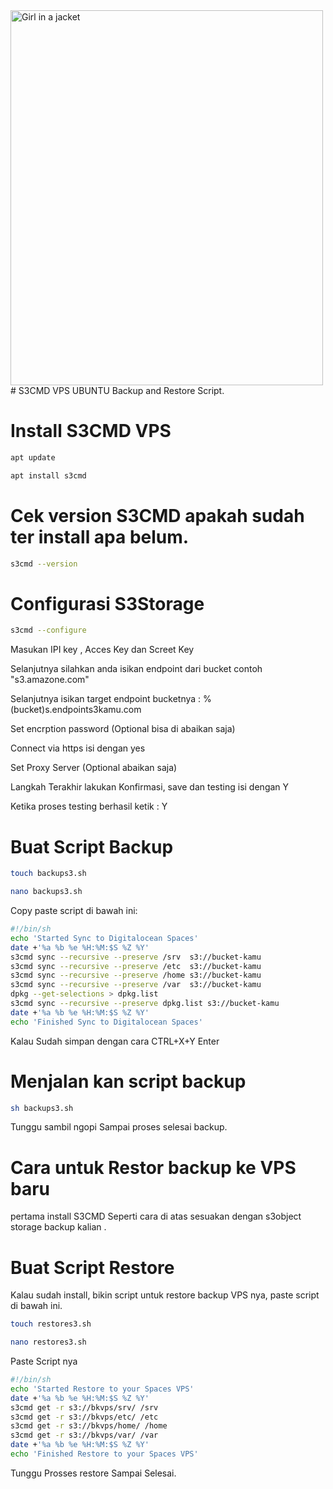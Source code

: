 <img src="https://www.pngwing.com/en/free-png-phcsn" alt="Girl in a jacket" width="500" height="600">
# S3CMD VPS UBUNTU
Backup and Restore Script.

# Install S3CMD VPS
```bash
apt update

apt install s3cmd
```
# Cek version S3CMD apakah sudah ter install apa belum.
```bash
s3cmd --version
```
# Configurasi S3Storage
```bash
s3cmd --configure
```
Masukan IPI key , Acces Key dan Screet Key

Selanjutnya silahkan anda isikan endpoint dari bucket contoh "s3.amazone.com"

Selanjutnya isikan target endpoint bucketnya : %(bucket)s.endpoints3kamu.com

Set encrption password (Optional bisa di abaikan saja)

Connect via https isi dengan yes

Set Proxy Server (Optional abaikan saja)

Langkah Terakhir lakukan Konfirmasi, save dan testing isi dengan Y

Ketika proses testing berhasil ketik : Y

# Buat Script Backup

```bash
touch backups3.sh
```
```bash
nano backups3.sh
```

Copy paste script di bawah ini:
```bash
#!/bin/sh
echo 'Started Sync to Digitalocean Spaces'
date +'%a %b %e %H:%M:$S %Z %Y'
s3cmd sync --recursive --preserve /srv  s3://bucket-kamu
s3cmd sync --recursive --preserve /etc  s3://bucket-kamu
s3cmd sync --recursive --preserve /home s3://bucket-kamu
s3cmd sync --recursive --preserve /var  s3://bucket-kamu
dpkg --get-selections > dpkg.list
s3cmd sync --recursive --preserve dpkg.list s3://bucket-kamu
date +'%a %b %e %H:%M:$S %Z %Y'
echo 'Finished Sync to Digitalocean Spaces'
```

Kalau Sudah simpan dengan cara CTRL+X+Y Enter

# Menjalan kan script backup
```bash
sh backups3.sh
```

Tunggu sambil ngopi Sampai proses selesai backup.


# Cara untuk Restor backup ke VPS baru

pertama install S3CMD Seperti cara di atas sesuakan dengan s3object storage backup kalian .

# Buat Script Restore
Kalau sudah install, bikin script untuk restore backup VPS nya, paste script di bawah ini.

```bash
touch restores3.sh
```
```bash
nano restores3.sh
```
Paste Script nya
```bash
#!/bin/sh
echo 'Started Restore to your Spaces VPS'
date +'%a %b %e %H:%M:$S %Z %Y'
s3cmd get -r s3://bkvps/srv/ /srv
s3cmd get -r s3://bkvps/etc/ /etc
s3cmd get -r s3://bkvps/home/ /home
s3cmd get -r s3://bkvps/var/ /var
date +'%a %b %e %H:%M:$S %Z %Y'
echo 'Finished Restore to your Spaces VPS'
```

Tunggu Prosses restore Sampai Selesai.
